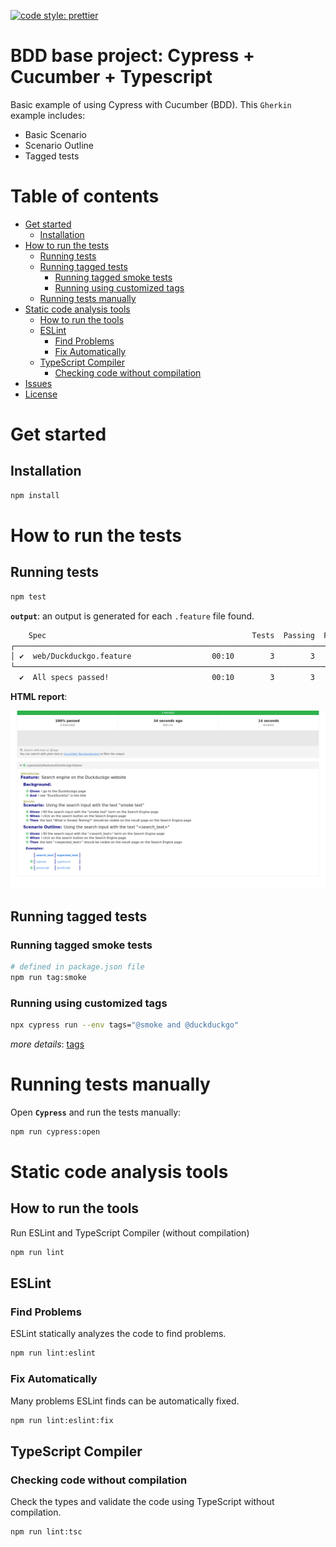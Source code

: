 [![code style: prettier](https://img.shields.io/badge/code_style-prettier-ff69b4.svg?style=flat-square)](https://github.com/prettier/prettier)

# BDD base project: Cypress + Cucumber + Typescript

Basic example of using Cypress with Cucumber (BDD). This `Gherkin` example includes:
- Basic Scenario
- Scenario Outline
- Tagged tests

# Table of contents

* [Get started](#get-started)
  * [Installation](#installation)
* [How to run the tests](#how-to-run-the-tests)
  * [Running tests](#running-tests)
  * [Running tagged tests](#running-tagged-tests)
    * [Running tagged smoke tests](#running-tagged-smoke-tests)
    * [Running using customized tags](#running-using-customized-tags)
  * [Running tests manually](#running-tests-manually)
* [Static code analysis tools](#static-code-analysis-tools)
  * [How to run the tools](#how-to-run-the-tools)
  * [ESLint](#eslint)
    * [Find Problems](#find-problems)
    * [Fix Automatically](#fix-automatically)
  * [TypeScript Compiler](#typescript-compiler)
    * [Checking code without compilation](#checking-code-without-compilation)
* [Issues](#issues)
* [License](#license)

# Get started

## Installation

```bash
npm install
```

# How to run the tests

## Running tests

```bash
npm test
```

**`output`**: an output is generated for each `.feature` file found.

```bash
    Spec                                              Tests  Passing  Failing  Pending  Skipped
┌────────────────────────────────────────────────────────────────────────────────────────────────┐
│ ✔  web/Duckduckgo.feature                  00:10        3        3        -        -        -  │
└────────────────────────────────────────────────────────────────────────────────────────────────┘
  ✔  All specs passed!                       00:10        3        3        -        -        -
```

**HTML report**:

![Output](./documentation/images/report_html.png "Report")

## Running tagged tests

### Running tagged smoke tests

```bash
# defined in package.json file
npm run tag:smoke
```

### Running using customized tags

```bash
npx cypress run --env tags="@smoke and @duckduckgo"
```

*more details*: [tags](https://github.com/badeball/cypress-cucumber-preprocessor/blob/master/docs/tags.md)

# Running tests manually

Open **`Cypress`** and run the tests manually:

```bash
npm run cypress:open
```

# Static code analysis tools

## How to run the tools

Run ESLint and TypeScript Compiler (without compilation)

```bash
npm run lint
```

## ESLint

### Find Problems

ESLint statically analyzes the code to find problems.

```bash
npm run lint:eslint
```

### Fix Automatically

Many problems ESLint finds can be automatically fixed.

```bash
npm run lint:eslint:fix
```

## TypeScript Compiler

### Checking code without compilation

Check the types and validate the code using TypeScript without compilation.

```bash
npm run lint:tsc
```
